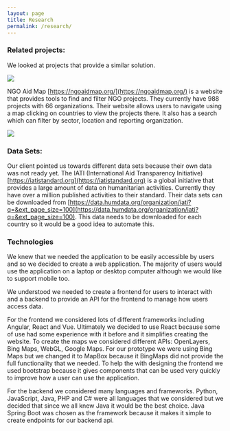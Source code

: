 ```yaml
---
layout: page
title: Research
permalink: /research/
---
```

### Related projects:

We looked at projects that provide a similar solution.

![]({{site.baseurl}}/images/ngo-aid-map.png)

NGO Aid Map [https://ngoaidmap.org/](https://ngoaidmap.org/) is a website that provides tools to find and filter NGO projects. They currently have 988 projects with 66 organizations. Their website allows users to navigate using a map clicking on countries to view the projects there. It also has a search which can filter by sector, location and reporting organization.

![]({{site.baseurl}}/images/ngo-aid-map-search.png)

### Data Sets:

Our client pointed us towards different data sets because their own data was not ready yet. The IATI (International Aid Transparency Initiative) [https://iatistandard.org](https://iatistandard.org) is a global initiative that provides a large amount of data on humanitarian activities. Currently they have over a million published activities to their standard. Their data sets can be downloaded from [https://data.humdata.org/organization/iati?q=&ext_page_size=100](https://data.humdata.org/organization/iati?q=&ext_page_size=100). This data needs to be downloaded for each country so it would be a good idea to automate this.

### Technologies

We knew that we needed the application to be easily accessible by users and so we decided to create a web application. The majority of users would use the application on a laptop or desktop computer although we would like to support mobile too.

We understood we needed to create a frontend for users to interact with and a backend to provide an API for the frontend to manage how users access data.

For the frontend we considered lots of different frameworks including Angular, React and Vue. Ultimately we decided to use React because some of use had some experience with it before and it simplifies creating the website. To create the maps we considered different APIs: OpenLayers, Bing Maps, WebGL, Google Maps. For our prototype we were using Bing Maps but we changed it to MapBox because it BingMaps did not provide the full functionality that we needed. To help the with designing the frontend we used bootstrap because it gives components that can be used very quickly to improve how a user can use the application.

For the backend we considered many languages and frameworks. Python, JavaScript, Java, PHP and C# were all languages that we considered but we decided that since we all knew Java it would be the best choice. Java Spring Boot was chosen as the framework because it makes it simple to create endpoints for our backend api.
